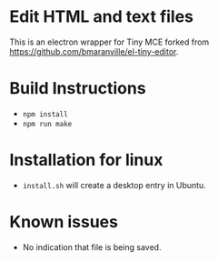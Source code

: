 # Edit HTML and text files

This is an electron wrapper for Tiny MCE forked from https://github.com/bmaranville/el-tiny-editor.

# Build Instructions
- `npm install`
- `npm run make`


# Installation for linux

- `install.sh` will create a desktop entry in Ubuntu. 



# Known issues
- No indication that file is being saved. 




